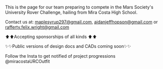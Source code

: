 This is the page for our team preparing to compete in the Mars Society's University Rover Challenge, hailing from Mira Costa High School.

Contact us at: maplesyrup297@gmail.com, aidanjeffhopson@gmail.com or rafferty.felix.wright@gmail.com

⬆️⬆️Accepting sponsorships of all kinds ⬆️⬆️

✨✨Public versions of design docs and CADs coming soon✨✨

Follow the Insta to get notified of project progressions @miracostaURCOutfit

